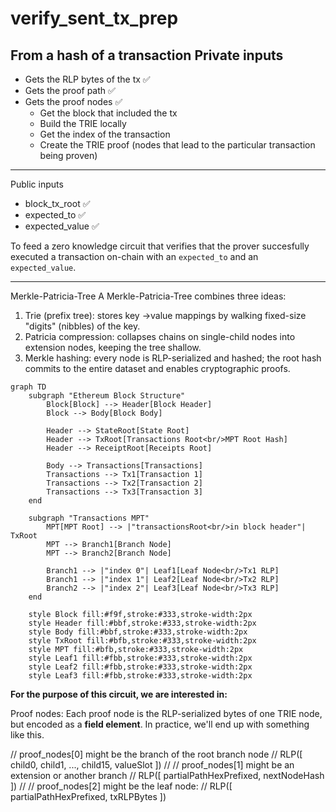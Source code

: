 # verify_sent_tx_prep

From a hash of a transaction
Private inputs
---
* Gets the RLP bytes of the tx ✅
* Gets the proof path ✅
* Gets the proof nodes ✅
  * Get the block that included the tx
  * Build the TRIE locally 
  * Get the index of the transaction
  * Create the TRIE proof (nodes that lead to the particular transaction being proven)
---
Public inputs
* block_tx_root ✅
* expected_to ✅
* expected_value ✅

To feed a zero knowledge circuit that verifies that the prover succesfully executed a transaction on-chain with an `expected_to` and an `expected_value`.

----

Merkle-Patricia-Tree
A Merkle-Patricia-Tree combines three ideas:
1. Trie (prefix tree): stores key ->value mappings by walking fixed-size "digits" (nibbles) of the key.
2. Patricia compression: collapses chains on single-child nodes into extension nodes, keeping the tree shallow.
3. Merkle hashing: every node is RLP-serialized and hashed; the root hash commits to the entire dataset and enables cryptographic proofs.

```mermaid
graph TD
    subgraph "Ethereum Block Structure"
        Block[Block] --> Header[Block Header]
        Block --> Body[Block Body]
        
        Header --> StateRoot[State Root]
        Header --> TxRoot[Transactions Root<br/>MPT Root Hash]
        Header --> ReceiptRoot[Receipts Root]
        
        Body --> Transactions[Transactions]
        Transactions --> Tx1[Transaction 1]
        Transactions --> Tx2[Transaction 2]
        Transactions --> Tx3[Transaction 3]
    end

    subgraph "Transactions MPT"
        MPT[MPT Root] --> |"transactionsRoot<br/>in block header"| TxRoot
        MPT --> Branch1[Branch Node]
        MPT --> Branch2[Branch Node]
        
        Branch1 --> |"index 0"| Leaf1[Leaf Node<br/>Tx1 RLP]
        Branch1 --> |"index 1"| Leaf2[Leaf Node<br/>Tx2 RLP]
        Branch2 --> |"index 2"| Leaf3[Leaf Node<br/>Tx3 RLP]
    end

    style Block fill:#f9f,stroke:#333,stroke-width:2px
    style Header fill:#bbf,stroke:#333,stroke-width:2px
    style Body fill:#bbf,stroke:#333,stroke-width:2px
    style TxRoot fill:#bfb,stroke:#333,stroke-width:2px
    style MPT fill:#bfb,stroke:#333,stroke-width:2px
    style Leaf1 fill:#fbb,stroke:#333,stroke-width:2px
    style Leaf2 fill:#fbb,stroke:#333,stroke-width:2px
    style Leaf3 fill:#fbb,stroke:#333,stroke-width:2px
```

**For the purpose of this circuit, we are interested in:** 


Proof nodes:
Each proof node is the RLP-serialized bytes of one TRIE node, but encoded as a **field element**. In practice, we'll end up with something like this.

// proof_nodes[0] might be the branch of the root branch node
// RLP([ child0, child1, ..., child15, valueSlot ])
//
// proof_nodes[1] might be an extension or another branch
// RLP([ partialPathHexPrefixed, nextNodeHash ])
//
// proof_nodes[2] might be the leaf node:
// RLP([ partialPathHexPrefixed, txRLPBytes ])

